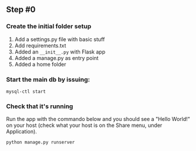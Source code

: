 ## Step #0

### Create the initial folder setup
1. Add a settings.py file with basic stuff
1. Add requirements.txt
1. Added an ```__init__.py``` with Flask app
1. Added a manage.py as entry point
1. Added a home folder

### Start the main db by issuing:
```
mysql-ctl start
```
### Check that it's running
Run the app with the commando below and you should see a "Hello World!" on your host (check what your host is on the Share menu, under Application).
```
python manage.py runserver
```
